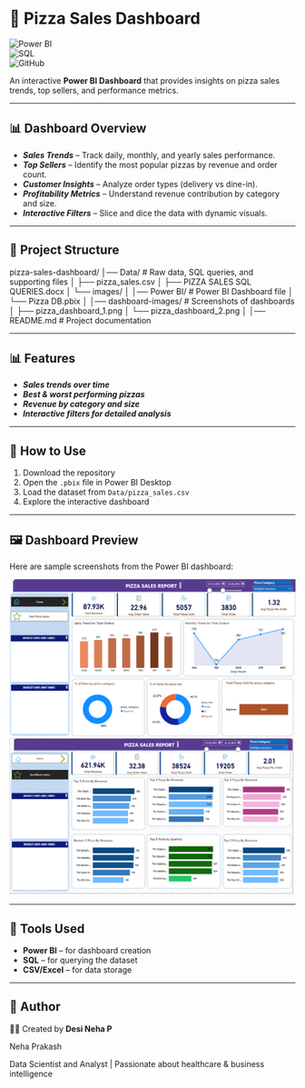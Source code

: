 # 🍕 Pizza Sales Dashboard  

![Power BI](https://img.shields.io/badge/Power%20BI-Dashboard-F2C811?logo=powerbi&logoColor=black)  
![SQL](https://img.shields.io/badge/SQL-Queries-4479A1?logo=postgresql&logoColor=white)  
![GitHub](https://img.shields.io/badge/GitHub-Repository-181717?logo=github)  

An interactive **Power BI Dashboard** that provides insights on pizza sales trends, top sellers, and performance metrics.  

---

## 📊 Dashboard Overview  

- ***Sales Trends*** – Track daily, monthly, and yearly sales performance.  
- ***Top Sellers*** – Identify the most popular pizzas by revenue and order count.  
- ***Customer Insights*** – Analyze order types (delivery vs dine-in).  
- ***Profitability Metrics*** – Understand revenue contribution by category and size.  
- ***Interactive Filters*** – Slice and dice the data with dynamic visuals.  

---

## 📂 Project Structure  

pizza-sales-dashboard/
│── Data/ # Raw data, SQL queries, and supporting files
│ ├── pizza_sales.csv
│ ├── PIZZA SALES SQL QUERIES.docx
│ └── images/
│
│── Power BI/ # Power BI Dashboard file
│ └── Pizza DB.pbix
│
│── dashboard-images/ # Screenshots of dashboards
│ ├── pizza_dashboard_1.png
│ └── pizza_dashboard_2.png
│
│── README.md # Project documentation


---

## 📊 Features  

- ***Sales trends over time***  
- ***Best & worst performing pizzas***  
- ***Revenue by category and size***  
- ***Interactive filters for detailed analysis***  

---

## 🚀 How to Use  

1. Download the repository  
2. Open the `.pbix` file in Power BI Desktop  
3. Load the dataset from `Data/pizza_sales.csv`  
4. Explore the interactive dashboard  

---

## 🖼️ Dashboard Preview  

Here are sample screenshots from the Power BI dashboard:  

![Dashboard 1](dashboard-images/pizza_dashboard_1.png)  
![Dashboard 2](dashboard-images/pizza_dashboard_2.png)  

---

## 📌 Tools Used  

- **Power BI** – for dashboard creation  
- **SQL** – for querying the dataset  
- **CSV/Excel** – for data storage  

---

## 🙌 Author  

👩‍💻 Created by **Desi Neha P**  


Neha Prakash

Data Scientist and Analyst | Passionate about healthcare & business intelligence
